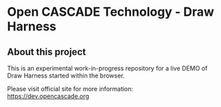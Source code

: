 Open CASCADE Technology - Draw Harness
======================================

## About this project

This is an experimental work-in-progress repository for a live DEMO of Draw Harness started within the browser.

Please visit official site for more information:<br/>
https://dev.opencascade.org
